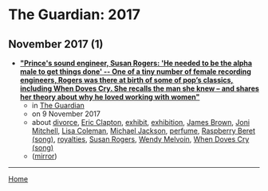 # The Guardian: 2017

## November 2017 (1)

 - [**"Prince's sound engineer, Susan Rogers: 'He needed to be the alpha male to get things done' -- One of a tiny number of female recording engineers, Rogers was there at birth of some of pop’s classics, including When Doves Cry. She recalls the man she knew – and shares her theory about why he loved working with women"**](https://www.theguardian.com/music/2017/nov/09/princes-sound-engineer-susan-rogers-he-needed-to-be-the-alpha-male-to-get-things-done)
    - in [The Guardian](../../../publications/f-j/the-guardian/index.md)
    - on 9 November 2017
    - about [divorce](../../../topics/divorce/index.md), [Eric Clapton](../../../topics/eric-clapton/index.md), [exhibit](../../../topics/exhibit/index.md), [exhibition](../../../topics/exhibition/index.md), [James Brown](../../../topics/james-brown/index.md), [Joni Mitchell](../../../topics/joni-mitchell/index.md), [Lisa Coleman](../../../topics/lisa-coleman/index.md), [Michael Jackson](../../../topics/michael-jackson/index.md), [perfume](../../../topics/perfume/index.md), [Raspberry Beret (song)](../../../topics/song/raspberry-beret/index.md), [royalties](../../../topics/royalties/index.md), [Susan Rogers](../../../topics/susan-rogers/index.md), [Wendy Melvoin](../../../topics/wendy-melvoin/index.md), [When Doves Cry (song)](../../../topics/song/when-doves-cry/index.md)
    - ([mirror](https://web.archive.org/web/*/https://www.theguardian.com/music/2017/nov/09/princes-sound-engineer-susan-rogers-he-needed-to-be-the-alpha-male-to-get-things-done))

----

[Home](../index.md)
